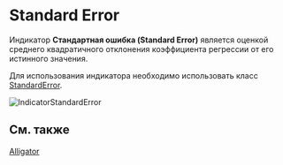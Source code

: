 # Standard Error

Индикатор **Стандартная ошибка (Standard Error)** является оценкой среднего квадратичного отклонения коэффициента регрессии от его истинного значения.

Для использования индикатора необходимо использовать класс [StandardError](../api/StockSharp.Algo.Indicators.StandardError.html). 

![IndicatorStandardError](~/images/IndicatorStandardError.png)

## См. также

[Alligator](IndicatorAlligator.md)
